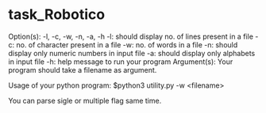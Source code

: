 # task_Robotico

Option(s): -l, -c, -w, -n, -a, -h
-l: should display no. of lines present in a file
-c: no. of character present in a file
-w: no. of words in a file
-n: should display only numeric numbers in input file
-a: should display only alphabets in input file
-h: help message to run your program
Argument(s):
Your program should take a filename as argument.

Usage of your python program:
$python3 utility.py -w &lt;filename&gt;

You can parse sigle or multiple flag same time.

